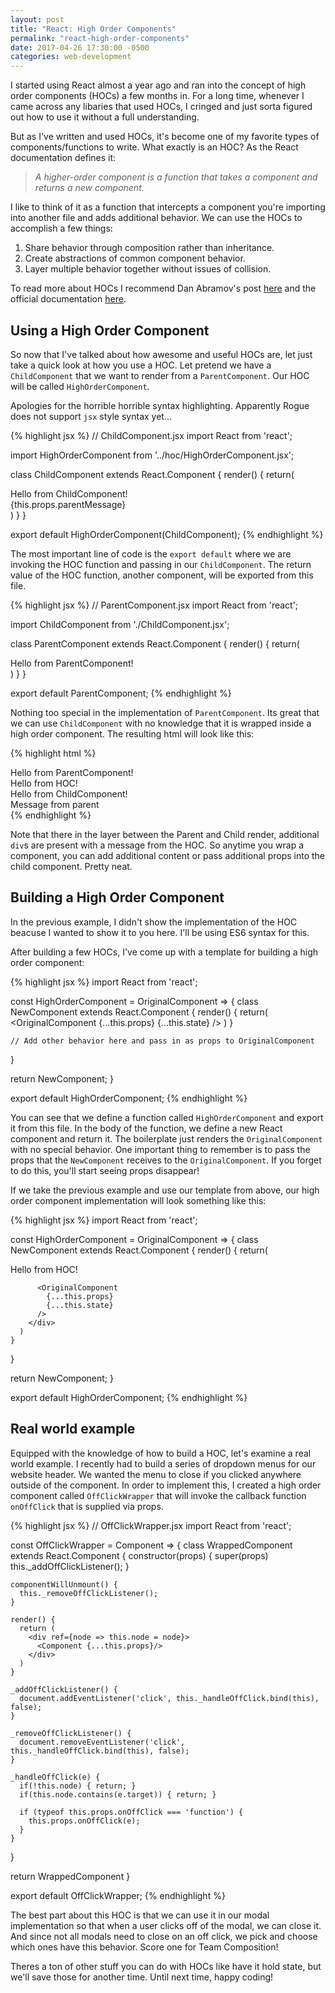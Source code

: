 ```yaml
---
layout: post
title: "React: High Order Components"
permalink: "react-high-order-components"
date: 2017-04-26 17:30:00 -0500
categories: web-development
---
```


I started using React almost a year ago and ran into the concept of high order
components (HOCs) a few months in. For a long time, whenever I came
across any libaries that used HOCs, I cringed and just sorta figured out
how to use it without a full understanding.

But as I've written and used HOCs, it's become one of my favorite types
of components/functions to write. What exactly is an HOC? As the React
documentation defines it:

> _A higher-order component is a function that takes a component and returns a new component._

I like to think of it as a function that intercepts a component you're
importing into another file and adds additional behavior. We can use the
HOCs to accomplish a few things:

1. Share behavior through composition rather than inheritance.
2. Create abstractions of common component behavior.
3. Layer multiple behavior together without issues of collision.

To read more about HOCs I recommend Dan Abramov's post [here](https://medium.com/@dan_abramov/mixins-are-dead-long-live-higher-order-components-94a0d2f9e750) and the
official documentation [here](https://facebook.github.io/react/docs/higher-order-components.html).

## Using a High Order Component
So now that I've talked about how awesome and useful HOCs are, let just
take a quick look at how you use a HOC. Let pretend we have a
`ChildComponent` that we want to render from a `ParentComponent`. Our
HOC will be called `HighOrderComponent`.

Apologies for the horrible horrible syntax highlighting. Apparently
Rogue does not support `jsx` style syntax yet...

{% highlight jsx %}
// ChildComponent.jsx
import React from 'react';

import HighOrderComponent from '../hoc/HighOrderComponent.jsx';

class ChildComponent extends React.Component {
  render() {
    return(
      <div>
        <div>Hello from ChildComponent!</div>
        <div>{this.props.parentMessage}</div>
      </div>
    )
  }
}

export default HighOrderComponent(ChildComponent);
{% endhighlight %}

The most important line of code is the `export default` where we are
invoking the HOC function and passing in our `ChildComponent`. The
return value of the HOC function, another component, will be exported
from this file.

{% highlight jsx %}
// ParentComponent.jsx
import React from 'react';

import ChildComponent from './ChildComponent.jsx';

class ParentComponent extends React.Component {
  render() {
    return(
      <div>
        <div>Hello from ParentComponent!</div>
        <ChildComponent parentMessage='Message from parent'/>
      </div>
    )
  }
}

export default ParentComponent;
{% endhighlight %}

Nothing too special in the implementation of `ParentComponent`. Its
great that we can use `ChildComponent` with no knowledge that it is
wrapped inside a high order component. The resulting html will look like
this:

{% highlight html %}
<div>
  <div>Hello from ParentComponent!</div>
  <div>
      <div>Hello from HOC!</div>
      <div>
        <div>Hello from ChildComponent!</div>
        <div>Message from parent</div>
      </div>
  </div>
</div>
{% endhighlight %}

Note that there in the layer between the Parent and Child render,
additional `div`s are present with a message from the HOC. So anytime
you wrap a component, you can add additional content or pass additional
props into the child component. Pretty neat.

## Building a High Order Component
In the previous example, I didn't show the implementation of the HOC
beacuse I wanted to show it to you here. I'll be using ES6 syntax for
this.

After building a few HOCs, I've come up with a template for building a
high order component:

{% highlight jsx %}
import React from 'react';

const HighOrderComponent = OriginalComponent => {
  class NewComponent extends React.Component {
    render() {
      return(
        <OriginalComponent
          {...this.props}
          {...this.state}
        />
      )
    }

    // Add other behavior here and pass in as props to OriginalComponent
  }

  return NewComponent;
}

export default HighOrderComponent;
{% endhighlight %}

You can see that we define a function called `HighOrderComponent` and
export it from this file. In the body of the function, we define a new
React component and return it. The boilerplate just renders the
`OriginalComponent` with no special behavior. One important thing to remember
is to pass the props that the `NewComponent` receives to the
`OriginalComponent`. If you forget to do this, you'll start seeing props
disappear!

If we take the previous example and use our template from above, our
high order component implementation will look something like this:

{% highlight jsx %}
import React from 'react';

const HighOrderComponent = OriginalComponent => {
  class NewComponent extends React.Component {
    render() {
      return(
        <div>
          <div>Hello from HOC!</div>

          <OriginalComponent
            {...this.props}
            {...this.state}
          />
        </div>
      )
    }
  }

  return NewComponent;
}

export default HighOrderComponent;
{% endhighlight %}

## Real world example
Equipped with the knowledge of how to build a HOC, let's examine a real
world example. I recently had to build a series of dropdown menus for
our website header. We wanted the menu to close if you clicked anywhere
outside of the component. In order to implement this, I
created a high order component called `OffClickWrapper` that will
invoke the callback function `onOffClick` that is supplied via props.

{% highlight jsx %}
// OffClickWrapper.jsx
import React from 'react';

const OffClickWrapper = Component => {
  class WrappedComponent extends React.Component {
    constructor(props) {
      super(props)
      this._addOffClickListener();
    }

    componentWillUnmount() {
      this._removeOffClickListener();
    }

    render() {
      return (
        <div ref={node => this.node = node}>
          <Component {...this.props}/>
        </div>
      )
    }

    _addOffClickListener() {
      document.addEventListener('click', this._handleOffClick.bind(this), false);
    }

    _removeOffClickListener() {
      document.removeEventListener('click', this._handleOffClick.bind(this), false);
    }

    _handleOffClick(e) {
      if(!this.node) { return; }
      if(this.node.contains(e.target)) { return; }

      if (typeof this.props.onOffClick === 'function') {
        this.props.onOffClick(e);
      }
    }
  }

  return WrappedComponent
}

export default OffClickWrapper;
{% endhighlight %}

The best part about this HOC is that we can use it in our modal
implementation so that when a user clicks off of the modal, we can close
it. And since not all modals need to close on an off click, we pick and
choose which ones have this behavior. Score one for Team Composition!

Theres a ton of other stuff you can do with HOCs like have it hold
state, but we'll save those for another time. Until next time, happy
coding!
